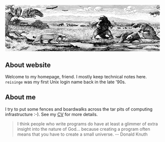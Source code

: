 ![tar pit](/static/tar-pit.png "tar pit")
<!-- ![sea](/static/sea.jpg "sea") -->

## About website

Welcome to my homepage, friend. I mostly keep technical notes here. `reisinge` was my first Unix login name back in the late '90s.

## About me

I try to put some fences and boardwalks across the tar pits of computing infrastructure :-). See my [CV](https://reisinge.net/cv) for more details.

> I think people who write programs do have at least a glimmer of extra insight into the nature of God... because creating a program often means that you have to create a small universe. -- Donald Knuth
